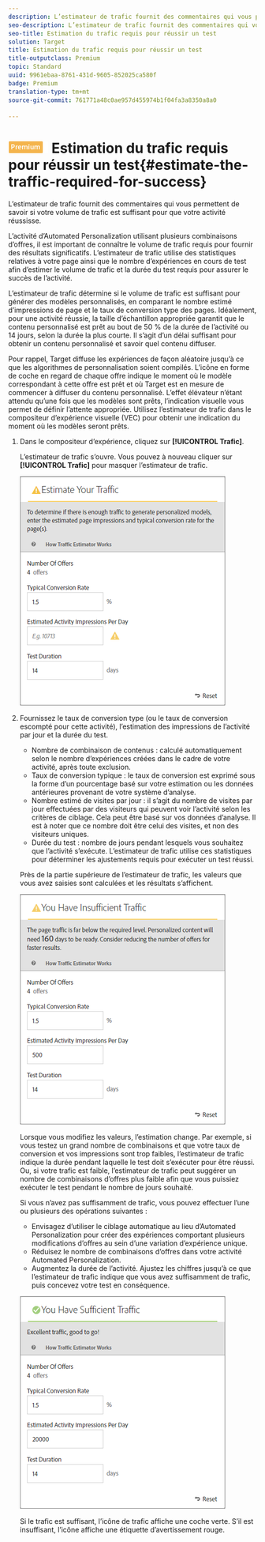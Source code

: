```yaml
---
description: L’estimateur de trafic fournit des commentaires qui vous permettent de savoir si votre volume de trafic est suffisant pour que votre activité réussisse.
seo-description: L’estimateur de trafic fournit des commentaires qui vous permettent de savoir si votre volume de trafic est suffisant pour que votre activité réussisse.
seo-title: Estimation du trafic requis pour réussir un test
solution: Target
title: Estimation du trafic requis pour réussir un test
title-outputclass: Premium
topic: Standard
uuid: 9961ebaa-8761-431d-9605-852025ca580f
badge: Premium
translation-type: tm+mt
source-git-commit: 761771a48c0ae957d455974b1f04fa3a8350a8a0

---
```



# ![PREMIUM](/help/assets/premium.png) Estimation du trafic requis pour réussir un test{#estimate-the-traffic-required-for-success}

L’estimateur de trafic fournit des commentaires qui vous permettent de savoir si votre volume de trafic est suffisant pour que votre activité réussisse.

L’activité d’Automated Personalization utilisant plusieurs combinaisons d’offres, il est important de connaître le volume de trafic requis pour fournir des résultats significatifs. L’estimateur de trafic utilise des statistiques relatives à votre page ainsi que le nombre d’expériences en cours de test afin d’estimer le volume de trafic et la durée du test requis pour assurer le succès de l’activité.

L’estimateur de trafic détermine si le volume de trafic est suffisant pour générer des modèles personnalisés, en comparant le nombre estimé d’impressions de page et le taux de conversion type des pages. Idéalement, pour une activité réussie, la taille d’échantillon appropriée garantit que le contenu personnalisé est prêt au bout de 50 % de la durée de l’activité ou 14 jours, selon la durée la plus courte. Il s’agit d’un délai suffisant pour obtenir un contenu personnalisé et savoir quel contenu diffuser.

Pour rappel, Target diffuse les expériences de façon aléatoire jusqu’à ce que les algorithmes de personnalisation soient compilés. L’icône en forme de coche en regard de chaque offre indique le moment où le modèle correspondant à cette offre est prêt et où Target est en mesure de commencer à diffuser du contenu personnalisé. L’effet élévateur n’étant attendu qu’une fois que les modèles sont prêts, l’indication visuelle vous permet de définir l’attente appropriée. Utilisez l’estimateur de trafic dans le compositeur d’expérience visuelle (VEC) pour obtenir une indication du moment où les modèles seront prêts.

1. Dans le compositeur d’expérience, cliquez sur **[!UICONTROL Trafic]**.

   L’estimateur de trafic s’ouvre. Vous pouvez à nouveau cliquer sur **[!UICONTROL Trafic]** pour masquer l’estimateur de trafic.

   ![](assets/ap_est.png)

1. Fournissez le taux de conversion type (ou le taux de conversion escompté pour cette activité), l’estimation des impressions de l’activité par jour et la durée du test.

   * Nombre de combinaison de contenus : calculé automatiquement selon le nombre d’expériences créées dans le cadre de votre activité, après toute exclusion.
   * Taux de conversion typique : le taux de conversion est exprimé sous la forme d’un pourcentage basé sur votre estimation ou les données antérieures provenant de votre système d’analyse.
   * Nombre estimé de visites par jour : il s’agit du nombre de visites par jour effectuées par des visiteurs qui peuvent voir l’activité selon les critères de ciblage. Cela peut être basé sur vos données d’analyse. Il est à noter que ce nombre doit être celui des visites, et non des visiteurs uniques.
   * Durée du test : nombre de jours pendant lesquels vous souhaitez que l’activité s’exécute.
   L’estimateur de trafic utilise ces statistiques pour déterminer les ajustements requis pour exécuter un test réussi.

   Près de la partie supérieure de l’estimateur de trafic, les valeurs que vous avez saisies sont calculées et les résultats s’affichent.

   ![](assets/ap_est_no.png)

   Lorsque vous modifiez les valeurs, l’estimation change. Par exemple, si vous testez un grand nombre de combinaisons et que votre taux de conversion et vos impressions sont trop faibles, l’estimateur de trafic indique la durée pendant laquelle le test doit s’exécuter pour être réussi. Ou, si votre trafic est faible, l’estimateur de trafic peut suggérer un nombre de combinaisons d’offres plus faible afin que vous puissiez exécuter le test pendant le nombre de jours souhaité.

   Si vous n’avez pas suffisamment de trafic, vous pouvez effectuer l’une ou plusieurs des opérations suivantes :

   * Envisagez d’utiliser le ciblage automatique au lieu d’Automated Personalization pour créer des expériences comportant plusieurs modifications d’offres au sein d’une variation d’expérience unique.
   * Réduisez le nombre de combinaisons d’offres dans votre activité Automated Personalization.
   * Augmentez la durée de l’activité.
   Ajustez les chiffres jusqu’à ce que l’estimateur de trafic indique que vous avez suffisamment de trafic, puis concevez votre test en conséquence.

   ![](assets/ap_est_yes.png)

   Si le trafic est suffisant, l’icône de trafic affiche une coche verte. S’il est insuffisant, l’icône affiche une étiquette d’avertissement rouge.
